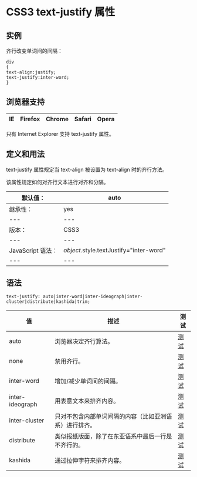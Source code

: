 # CSS3 text-justify 属性



## 实例

齐行改变单词间的间隔：

```
div
{
text-align:justify;
text-justify:inter-word;
}

```

## 浏览器支持

| IE | Firefox | Chrome | Safari | Opera |
| --- | --- | --- | --- | --- |

只有 Internet Explorer 支持 text-justify 属性。

## 定义和用法

text-justify 属性规定当 text-align 被设置为 text-align 时的齐行方法。

该属性规定如何对齐行文本进行对齐和分隔。

| 默认值： | auto |
| --- | --- |
| 继承性： | yes |
| --- | --- |
| 版本： | CSS3 |
| --- | --- |
| JavaScript 语法： | _object_.style.textJustify="inter-word" |
| --- | --- |

## 语法

```
text-justify: auto|inter-word|inter-ideograph|inter-cluster|distribute|kashida|trim;
```

| 值 | 描述 | 测试 |
| --- | --- | --- |
| auto | 浏览器决定齐行算法。 | [测试](/tiy/c.asp?f=css_text-justify) |
| none | 禁用齐行。 | [测试](/tiy/c.asp?f=css_text-justify&p=2) |
| inter-word | 增加/减少单词间的间隔。 | [测试](/tiy/c.asp?f=css_text-justify&p=3) |
| inter-ideograph | 用表意文本来排齐内容。 | [测试](/tiy/c.asp?f=css_text-justify&p=4) |
| inter-cluster | 只对不包含内部单词间隔的内容（比如亚洲语系）进行排齐。 | [测试](/tiy/c.asp?f=css_text-justify&p=5) |
| distribute | 类似报纸版面，除了在东亚语系中最后一行是不齐行的。 | [测试](/tiy/c.asp?f=css_text-justify&p=6) |
| kashida | 通过拉伸字符来排齐内容。 | [测试](/tiy/c.asp?f=css_text-justify&p=7) |




